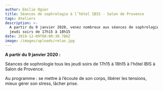 ```yaml
---
author: Emilie Ogier
title: Séances de sophrologie à l’hôtel IBIS - Salon de Provence
tags: Ateliers
description: >-
  A partir du 9 janvier 2020, venez nombreux aux séances de sophrologie tous les
  jeudi soirs de 17h15 à 18h15
date: 2019-12-09T08:00:30.786Z
image: /images/uploads/relax.jpg
---
```


**A partir du 9 janvier 2020 :**

Séances de sophrologie tous les jeudi soirs de 17h15 à 18h15 à l’hôtel IBIS à Salon de Provence.

Au programme : se mettre à l’écoute de son corps, libérer les tensions, mieux gérer son stress, lâcher prise.
